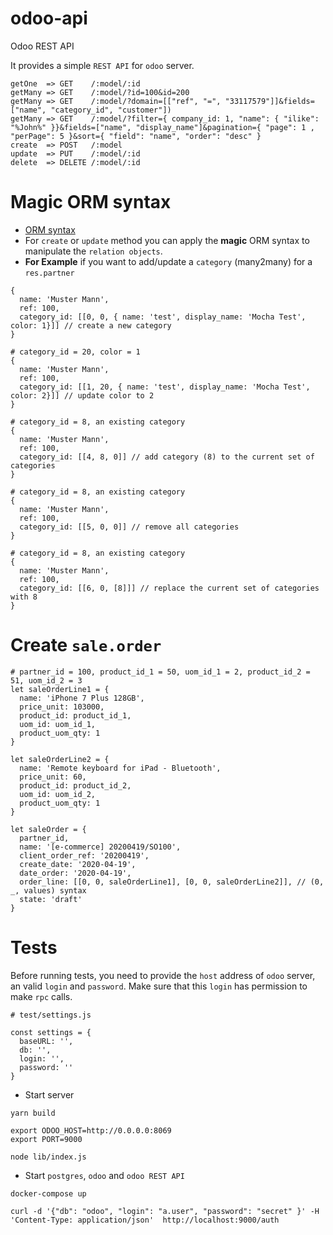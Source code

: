 # odoo-api
Odoo REST API

It provides a simple `REST API` for `odoo` server.

```
getOne  => GET    /:model/:id
getMany => GET    /:model/?id=100&id=200
getMany => GET    /:model/?domain=[["ref", "=", "33117579"]]&fields=["name", "category_id", "customer"])
getMany => GET    /:model/?filter={ company_id: 1, "name": { "ilike": "%John%" }}&fields=["name", "display_name"]&pagination={ "page": 1 , "perPage": 5 }&sort={ "field": "name", "order": "desc" }
create  => POST   /:model
update  => PUT    /:model/:id
delete  => DELETE /:model/:id
```

# Magic ORM syntax

- [ORM syntax](https://www.odoo.com/documentation/9.0/reference/orm.html)
- For `create` or `update` method you can apply the **magic** ORM syntax to manipulate the `relation objects`.
- **For Example** if you want to add/update a `category` (many2many) for a `res.partner`

```
{
  name: 'Muster Mann',
  ref: 100,
  category_id: [[0, 0, { name: 'test', display_name: 'Mocha Test', color: 1}]] // create a new category
}
```

```
# category_id = 20, color = 1
{
  name: 'Muster Mann',
  ref: 100,
  category_id: [[1, 20, { name: 'test', display_name: 'Mocha Test', color: 2}]] // update color to 2
}
```

```
# category_id = 8, an existing category
{
  name: 'Muster Mann',
  ref: 100,
  category_id: [[4, 8, 0]] // add category (8) to the current set of categories
}
```

```
# category_id = 8, an existing category
{
  name: 'Muster Mann',
  ref: 100,
  category_id: [[5, 0, 0]] // remove all categories
}
```

```
# category_id = 8, an existing category
{
  name: 'Muster Mann',
  ref: 100,
  category_id: [[6, 0, [8]]] // replace the current set of categories with 8
}
```
# Create `sale.order`

```
# partner_id = 100, product_id_1 = 50, uom_id_1 = 2, product_id_2 = 51, uom_id_2 = 3
let saleOrderLine1 = {
  name: 'iPhone 7 Plus 128GB',
  price_unit: 103000,
  product_id: product_id_1,
  uom_id: uom_id_1,
  product_uom_qty: 1
}

let saleOrderLine2 = {
  name: 'Remote keyboard for iPad - Bluetooth',
  price_unit: 60,
  product_id: product_id_2,
  uom_id: uom_id_2,
  product_uom_qty: 1
}

let saleOrder = {
  partner_id,
  name: '[e-commerce] 20200419/SO100',
  client_order_ref: '20200419',
  create_date: '2020-04-19',
  date_order: '2020-04-19',
  order_line: [[0, 0, saleOrderLine1], [0, 0, saleOrderLine2]], // (0, _, values) syntax
  state: 'draft'
}
```

# Tests

Before running tests, you need to provide the `host` address of `odoo` server, an valid `login` and `password`. 
Make sure that this `login` has permission to make `rpc` calls.

```
# test/settings.js

const settings = {
  baseURL: '',
  db: '',
  login: '',
  password: ''
} 
```

- Start server

```
yarn build

export ODOO_HOST=http://0.0.0.0:8069
export PORT=9000

node lib/index.js 
```
- Start `postgres`, `odoo` and `odoo REST API`

```
docker-compose up
```

```
curl -d '{"db": "odoo", "login": "a.user", "password": "secret" }' -H 'Content-Type: application/json'  http://localhost:9000/auth
```
